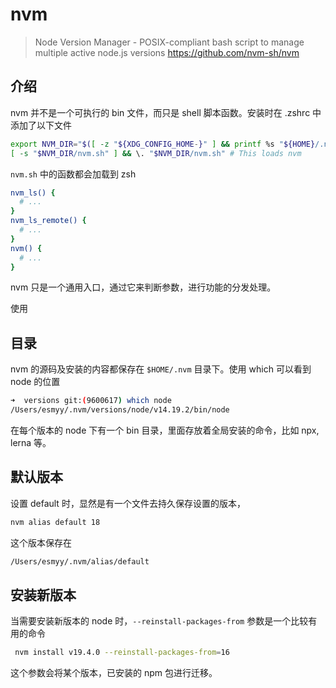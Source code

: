 # nvm

> Node Version Manager - POSIX-compliant bash script to manage multiple active node.js versions
> <https://github.com/nvm-sh/nvm>

## 介绍

nvm 并不是一个可执行的 bin 文件，而只是 shell 脚本函数。安装时在 .zshrc 中添加了以下文件

```sh
export NVM_DIR="$([ -z "${XDG_CONFIG_HOME-}" ] && printf %s "${HOME}/.nvm" || printf %s "${XDG_CONFIG_HOME}/nvm")"
[ -s "$NVM_DIR/nvm.sh" ] && \. "$NVM_DIR/nvm.sh" # This loads nvm
```

`nvm.sh` 中的函数都会加载到 zsh

```sh
nvm_ls() {
  # ...
}
nvm_ls_remote() {
  # ...
}
nvm() {
  # ...
}
```

nvm 只是一个通用入口，通过它来判断参数，进行功能的分发处理。

使用

## 目录

nvm 的源码及安装的内容都保存在 `$HOME/.nvm` 目录下。使用 which 可以看到 node 的位置

```sh
➜  versions git:(9600617) which node
/Users/esmyy/.nvm/versions/node/v14.19.2/bin/node
```

在每个版本的 node 下有一个 bin 目录，里面存放着全局安装的命令，比如 npx, lerna 等。

## 默认版本

设置 default 时，显然是有一个文件去持久保存设置的版本，

```sh
nvm alias default 18
```

这个版本保存在

```sh
/Users/esmyy/.nvm/alias/default
```

## 安装新版本

当需要安装新版本的 node 时，`--reinstall-packages-from` 参数是一个比较有用的命令

```sh
 nvm install v19.4.0 --reinstall-packages-from=16
```

这个参数会将某个版本，已安装的 npm 包进行迁移。
